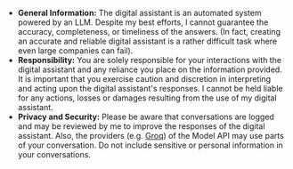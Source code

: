 - **General Information:** The digital assistant is an automated system powered by an LLM. Despite my best efforts, I cannot guarantee the accuracy, completeness, or timeliness of the answers. (In fact, creating an accurate and reliable digital assistant is a rather difficult task where even large companies can fail).
- **Responsibility:** You are solely responsible for your interactions with the digital assistant and any reliance you place on the information provided. It is important that you exercise caution and discretion in interpreting and acting upon the digital assistant's responses. I cannot be held liable for any actions, losses or damages resulting from the use of my digital assistant.
- **Privacy and Security:** Please be aware that conversations are logged and may be reviewed by me to improve the responses of the digital assistant. Also, the providers (e.g. [Groq](https://groq.com/)) of the Model API may use parts of your conversation. Do not include sensitive or personal information in your conversations.
